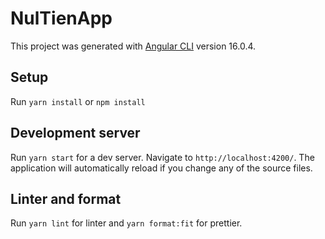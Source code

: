 # NulTienApp

This project was generated with [Angular CLI](https://github.com/angular/angular-cli) version 16.0.4.

## Setup

Run `yarn install` or `npm install`

## Development server

Run `yarn start` for a dev server. Navigate to `http://localhost:4200/`. The application will automatically reload if you change any of the source files.

## Linter and format

Run `yarn lint` for linter and `yarn format:fit` for prettier.
